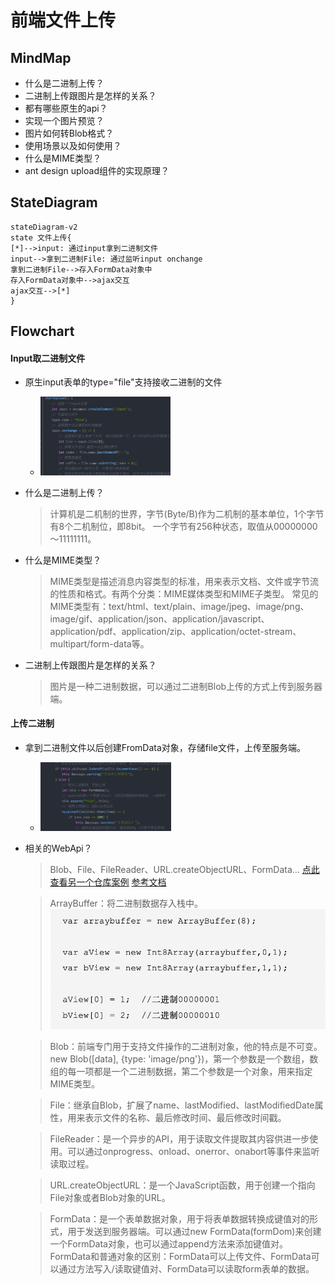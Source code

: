 # 前端文件上传

## MindMap
- 什么是二进制上传？
- 二进制上传跟图片是怎样的关系？
- 都有哪些原生的api？
- 实现一个图片预览？
- 图片如何转Blob格式？
- 使用场景以及如何使用？
- 什么是MIME类型？
- ant design upload组件的实现原理？

## StateDiagram
```mermaid
stateDiagram-v2
state 文件上传{
[*]-->input: 通过input拿到二进制文件
input-->拿到二进制File: 通过监听input onchange
拿到二进制File-->存入FormData对象中
存入FormData对象中-->ajax交互
ajax交互-->[*]
}
```



## Flowchart

#### Input取二进制文件

- 原生input表单的type="file"支持接收二进制的文件

  - ​	<img src="./assets/image-20240325184753970.png" alt="image-20240325184753970" style="zoom:25%;" />

- 什么是二进制上传？

  > 计算机是二机制的世界，字节(Byte/B)作为二机制的基本单位，1个字节有8个二机制位，即8bit。
  > 一个字节有256种状态，取值从00000000～11111111。

- 什么是MIME类型？

  > MIME类型是描述消息内容类型的标准，用来表示文档、文件或字节流的性质和格式。有两个分类：MIME媒体类型和MIME子类型。
  > 常见的MIME类型有：text/html、text/plain、image/jpeg、image/png、image/gif、application/json、application/javascript、application/pdf、application/zip、application/octet-stream、multipart/form-data等。

- 二进制上传跟图片是怎样的关系？

  > 图片是一种二进制数据，可以通过二进制Blob上传的方式上传到服务器端。

#### 上传二进制

- 拿到二进制文件以后创建FromData对象，存储file文件，上传至服务端。

  - <img src="./assets/image-20240325184835867.png" alt="image-20240325184835867" style="zoom:25%;" />

- 相关的WebApi？

  > Blob、File、FileReader、URL.createObjectURL、FormData... 
  > [点此查看另一个仓库案例](https://github.com/liquidGo/Abstract_Key_Processes/blob/master/src/other/whatIsBinaryObject/01_Blob/index.tsx)
  > [参考文档](https://zhuanlan.zhihu.com/p/568915443?utm_id=0)

  > ArrayBuffer：将二进制数据存入栈中。
  > ![案例](../images/b3b0ecf82c9220a4fbeaf8753a3d5c70d39162f0e843e675e181628a7b227b34.png)  

  > Blob：前端专门用于支持文件操作的二进制对象，他的特点是不可变。
  > new Blob([data], {type: 'image/png'})，第一个参数是一个数组，数组的每一项都是一个二进制数据，第二个参数是一个对象，用来指定MIME类型。

  > File：继承自Blob，扩展了name、lastModified、lastModifiedDate属性，用来表示文件的名称、最后修改时间、最后修改时间戳。

  > FileReader：是一个异步的API，用于读取文件提取其内容供进一步使用。可以通过onprogress、onload、onerror、onabort等事件来监听读取过程。

  > URL.createObjectURL：是一个JavaScript函数，用于创建一个指向File对象或者Blob对象的URL。

  > FormData：是一个表单数据对象，用于将表单数据转换成键值对的形式，用于发送到服务器端。可以通过new FormData(formDom)来创建一个FormData对象，也可以通过append方法来添加键值对。
  > FormData和普通对象的区别：FormData可以上传文件、FormData可以通过方法写入/读取键值对、FormData可以读取form表单的数据。

